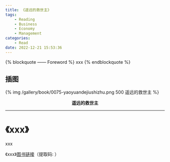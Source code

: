 ```yaml
---
title: 《遥远的救世主》
tags:
	- Reading
	- Business
	- Economy
	- Management
categories:
	- Read
date: 2022-12-21 15:53:36
---
```


{% blockquote —— Foreword %}
xxx
{% endblockquote %}

<!-- more -->

## 插图
{% img /gallery/book/0075-yaoyuandejiushizhu.png 500 遥远的救世主 %}
<p align="center"><b>遥远的救世主</b></p>

-----

# 《xxx》

xxx

《xxx》[图书链接](https://pan.baidu.com/s/)（提取码: ）
